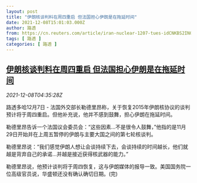 ```yaml
---
layout: post
title: "伊朗核谈判料在周四重启 但法国担心伊朗是在拖延时间"
date: 2021-12-08T15:01:03.000Z
author: 路透
from: https://cn.reuters.com/article/iran-nuclear-1207-tues-idCNKBS2IN09T
tags: [ 路透 ]
categories: [ 路透 ]
---
```

<!--1638975663000-->
[伊朗核谈判料在周四重启 但法国担心伊朗是在拖延时间](https://cn.reuters.com/article/iran-nuclear-1207-tues-idCNKBS2IN09T)
------

<div>
<div><i>2021-12-08T04:35:28Z</i></div><p>路透多哈12月7日 - 法国外交部长勒德里昂称，关于恢复2015年伊朗核协议的谈判预计将于周四重启。但他补充说，他并不感到鼓舞，担心伊朗在拖延时间。</p><p>勒德里昂告诉一个法国议会委员会：“这些因素...不是很令人鼓舞，”他指的是11月29日开始并在上周五暂停的伊朗与主要大国之间的第七轮核谈判。</p><p>勒德里昂说：“我们感觉伊朗人想让会谈持续下去，会谈持续的时间越长，他们就越是背弃自己的承诺...并越是接近获得核武器的能力。”</p><p>勒德里昂说，他预计谈判将于周四恢复，这与伊朗媒体的报导一致。美国国务院一位高级官员说，华盛顿还没有确认确切日期。(完)</p>
</div>

